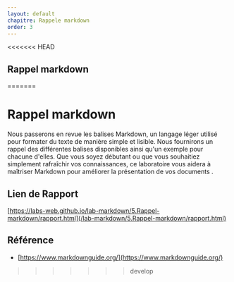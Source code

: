 ```yaml
---
layout: default
chapitre: Rappele markdown
order: 3
---
```


<<<<<<< HEAD

## Rappel markdown

<!-- new slide -->
=======
# Rappel markdown

Nous passerons en revue les balises Markdown, un langage léger utilisé pour formater du texte de manière simple et lisible. Nous fournirons un rappel des différentes balises disponibles ainsi qu'un exemple pour chacune d'elles. Que vous soyez débutant ou que vous souhaitiez simplement rafraîchir vos connaissances, ce laboratoire vous aidera à maîtriser Markdown pour améliorer la présentation de vos documents .

## Lien de Rapport

[https://labs-web.github.io/lab-markdown/5.Rappel-markdown/rapport.html](/lab-markdown/5.Rappel-markdown/rapport.html)

## Référence

- [https://www.markdownguide.org/](https://www.markdownguide.org/)
>>>>>>> develop
